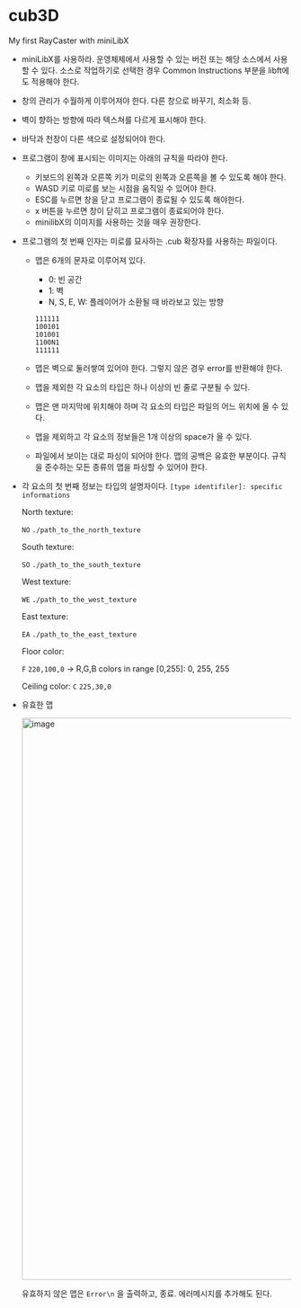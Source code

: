# cub3D
My first RayCaster with miniLibX

- miniLibX를 사용하라. 
운영체제에서 사용할 수 있는 버전 또는 해당 소스에서 사용할 수 있다. 소스로 작업하기로 선택한 경우 Common Instructions 부분을 libft에도 적용해야 한다.
- 창의 관리가 수월하게 이루어져야 한다. 
다른 창으로 바꾸기, 최소화 등.
- 벽이 향하는 방향에 따라 텍스쳐를 다르게 표시해야 한다.
- 바닥과 천장이 다른 색으로 설정되어야 한다.
- 프로그램이 창에 표시되는 이미지는 아래의 규칙을 따라야 한다.
    - 키보드의 왼쪽과 오른쪽 키가 미로의 왼쪽과 오른쪽을 볼 수 있도록 해야 한다.
    - WASD 키로 미로를 보는 시점을 움직일 수 있어야 한다.
    - ESC를 누르면 창을 닫고 프로그램이 종료될 수 있도록 해야한다.
    - x 버튼을 누르면 창이 닫히고 프로그램이 종료되어야 한다.
    - minilibX의 이미지를 사용하는 것을 매우 권장한다.
- 프로그램의 첫 번째 인자는 미로를 묘사하는 .cub 확장자를 사용하는  파일이다.
    - 맵은 6개의 문자로 이루어져 있다.
        - 0: 빈 공간
        - 1: 벽
        - N, S, E, W: 플레이어가 소환될 때 바라보고 있는 방향
        
        ```
        111111
        100101
        101001
        1100N1
        111111
        ```
        
    - 맵은 벽으로 둘러쌓여 있어야 한다. 그렇지 않은 경우 error를 반환해야 한다.
    - 맵을 제외한 각 요소의 타입은 하나 이상의 빈 줄로 구분될 수 있다.
    - 맵은 맨 마지막에 위치해야 하며 각 요소의 타입은 파일의 어느 위치에 올 수 있다.
    - 맵을 제외하고 각 요소의 정보들은 1개 이상의 space가 올 수 있다.
    - 파일에서 보이는 대로 파싱이 되어야 한다. 맵의 공백은 유효한 부분이다. 규칙을 준수하는 모든 종류의 맵을 파싱할 수 있어야 한다.
- 각  요소의 첫 번째 정보는 타입의 설명자이다. `[type identifiler]: specific informations`
    
    North texture:
    
    `NO` `./path_to_the_north_texture`
    
    South texture:
    
    `SO` `./path_to_the_south_texture`
    
    West texture:
    
    `WE` `./path_to_the_west_texture`
    
    East texture:
    
    `EA` `./path_to_the_east_texture`
    
    Floor color:
    
    `F` `220,100,0` → R,G,B colors in range [0,255]: 0, 255, 255
    
    Ceiling color:
    `C` `225,30,0`
    
- 유효한 맵
    
   <img width="1000" alt="image" src="https://user-images.githubusercontent.com/99523863/228504677-603ca193-29c0-420b-b3b0-11d96d862e6d.png">
    
    유효하지 않은 맵은 `Error\n` 을 출력하고, 종료. 에러메시지를 추가해도 된다.
